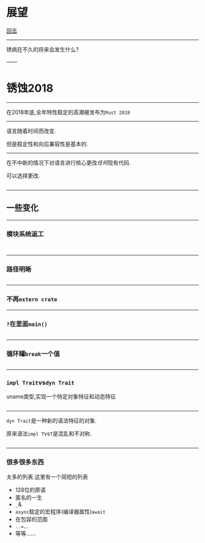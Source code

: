 # 展望

[回去](toc/default.html)

---

锈病在不久的将来会发生什么?

——

# 锈蚀2018

---

在2018年底,全年特性稳定的高潮被发布为`Rust 2018`

---

语言随着时间而改变.

但是稳定性和向后兼容性是基本的.

---

在不中断的情况下对语言进行核心更改*任何*现有代码.

可以选择更改.

<pre><code data-source="chapters/shared/code/outlook/1.toml" data-trim="hljs toml" class="lang-rust"></code></pre>

---

## 一些变化

---

### 模块系统返工

<pre><code data-source="chapters/shared/code/outlook/1.rs" data-trim="hljs rust" class="lang-rust"></code></pre>

<pre><code data-source="chapters/shared/code/outlook/2.rs" data-trim="hljs rust" class="lang-rust"></code></pre>

---

### 路径明晰

<pre><code data-source="chapters/shared/code/outlook/3.rs" data-trim="hljs rust" class="lang-rust"></code></pre>

---

### 不再`extern crate`

---

### `?`在里面`main()`

<pre><code data-source="chapters/shared/code/outlook/4.rs" data-trim="hljs rust" class="lang-rust"></code></pre>

---

### 循环罐`break`一个值

<pre><code data-source="chapters/shared/code/outlook/5.rs" data-trim="hljs rust" class="lang-rust"></code></pre>

---

### `impl Trait`vs`dyn Trait`

uname类型,实现一个特定对象特征和动态特征

<pre><code data-source="chapters/shared/code/outlook/6.rs" data-trim="hljs rust" class="lang-rust"></code></pre>

---

`dyn Trait`是一种新的语法特征的对象.

原来语法`impl T`vs`T`是混乱和不对称.

<pre><code data-source="chapters/shared/code/outlook/7.rs" data-trim="hljs rust" class="lang-rust"></code></pre>

---

### 很多很多东西

太多的列表.这里有一个简短的列表

-   128位的原语
-   匿名的一生
-   `_`&
-   `async`稳定的宏程序(编译器属性)`await`
-   在包容的范围
-   `..=`…
-   等等……
